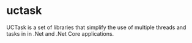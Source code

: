 # uctask
UCTask is a set of libraries that simplify the use of multiple threads and tasks in in .Net and .Net Core applications.
